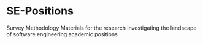 # SE-Positions
Survey Methodology Materials for the research investigating the landscape of  software engineering academic positions 
